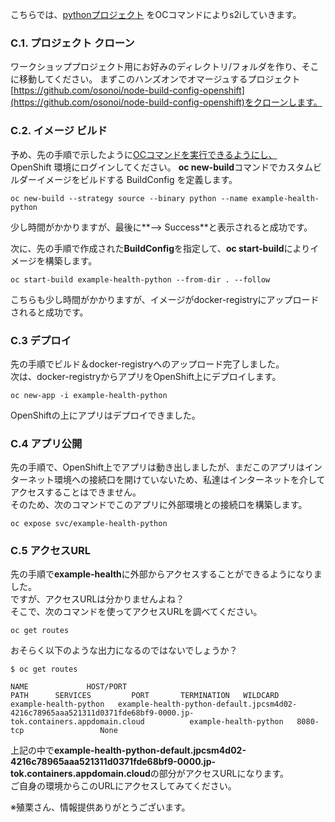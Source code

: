 こちらでは、[pythonプロジェクト](https://github.com/osonoi/node-build-config-openshift) をOCコマンドによりs2iしていきます。<br>

### C.1. プロジェクト  クローン
ワークショッププロジェクト用にお好みのディレクトリ/フォルダを作り、そこに移動してください。
まずこのハンズオンでオマージュするプロジェクト [https://github.com/osonoi/node-build-config-openshift](https://github.com/osonoi/node-build-config-openshift)をクローンします。<br>

### C.2. イメージ ビルド

予め、先の手順で示したように[OCコマンドを実行できるようにし、](https://github.com/Teruyoshi-Matsushima/openshift-s2i-lab/blob/main/work.md#20-oc%E3%82%B3%E3%83%9E%E3%83%B3%E3%83%89%E5%AE%9F%E8%A1%8C%E7%92%B0%E5%A2%83%E6%BA%96%E5%82%99) <br>
OpenShift 環境にログインしてください。
**oc new-build**コマンドでカスタムビルダーイメージをビルドする BuildConfig を定義します。

```
oc new-build --strategy source --binary python --name example-health-python
```

少し時間がかかりますが、最後に**--> Success**と表示されると成功です。

次に、先の手順で作成された**BuildConfig**を指定して、**oc start-build**によりイメージを構築します。

```
oc start-build example-health-python --from-dir . --follow

```

こちらも少し時間がかかりますが、イメージがdocker-registryにアップロードされると成功です。<br>

### C.3 デプロイ
先の手順でビルド＆docker-registryへのアップロード完了しました。</br>
次は、docker-registryからアプリをOpenShift上にデプロイします。

```
oc new-app -i example-health-python
```

OpenShiftの上にアプリはデプロイできました。<br>

### C.4 アプリ公開
先の手順で、OpenShift上でアプリは動き出しましたが、まだこのアプリはインターネット環境への接続口を開けていないため、私達はインターネットを介してアクセスすることはできません。<br>
そのため、次のコマンドでこのアプリに外部環境との接続口を構築します。

```
oc expose svc/example-health-python
```

### C.5 アクセスURL
先の手順で**example-health**に外部からアクセスすることができるようになりました。<br>
ですが、アクセスURLは分かりませんよね？<br>
そこで、次のコマンドを使ってアクセスURLを調べてください。

```
oc get routes
```

おそらく以下のような出力になるのではないでしょうか？
```
$ oc get routes

NAME             HOST/PORT                                                                                                                        PATH      SERVICES         PORT       TERMINATION   WILDCARD
example-health-python   example-health-python-default.jpcsm4d02-4216c78965aaa521311d0371fde68bf9-0000.jp-tok.containers.appdomain.cloud          example-health-python   8080-tcp                 None
```

上記の中で**example-health-python-default.jpcsm4d02-4216c78965aaa521311d0371fde68bf9-0000.jp-tok.containers.appdomain.cloud**の部分がアクセスURLになります。<br>
ご自身の環境からこのURLにアクセスしてみてください。

※殖栗さん、情報提供ありがとうございます。
